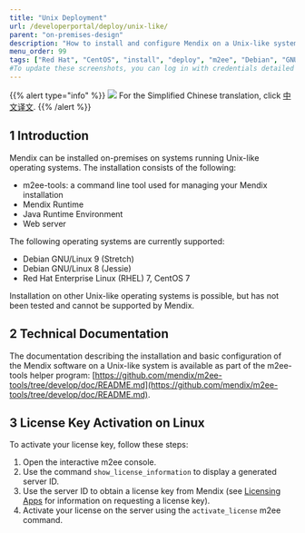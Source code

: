 ```yaml
---
title: "Unix Deployment"
url: /developerportal/deploy/unix-like/
parent: "on-premises-design"
description: "How to install and configure Mendix on a Unix-like system"
menu_order: 99
tags: ["Red Hat", "CentOS", "install", "deploy", "m2ee", "Debian", "GNU", "Linux", "Unix-like", "Unix", "U*ix", "*nix", "on-premises"]
#To update these screenshots, you can log in with credentials detailed in How to Update Screenshots Using Team Apps.
---
```


{{% alert type="info" %}}
<img src="attachments/chinese-translation/china.png" style="display: inline-block; margin: 0" /> For the Simplified Chinese translation, click [中文译文](https://cdn.mendix.tencent-cloud.com/documentation/developerportal/unix-like.pdf).
{{% /alert %}}

## 1 Introduction

Mendix can be installed on-premises on systems running Unix-like operating systems. The installation consists of the following:

* m2ee-tools: a command line tool used for managing your Mendix installation
* Mendix Runtime
* Java Runtime Environment
* Web server

The following operating systems are currently supported:

* Debian GNU/Linux 9 (Stretch)
* Debian GNU/Linux 8 (Jessie)
* Red Hat Enterprise Linux (RHEL) 7, CentOS 7

Installation on other Unix-like operating systems is possible, but has not been tested and cannot be supported by Mendix.

## 2 Technical Documentation

The documentation describing the installation and basic configuration of the Mendix software on a Unix-like system is available as part of the m2ee-tools helper program: [https://github.com/mendix/m2ee-tools/tree/develop/doc/README.md](https://github.com/mendix/m2ee-tools/tree/develop/doc/README.md).

## 3 License Key Activation on Linux

To activate your license key, follow these steps:

1. Open the interactive m2ee console.
2. Use the command `show_license_information` to display a generated server ID.
3. Use the server ID to obtain a license key from Mendix (see [Licensing Apps](/developerportal/deploy/licensing-apps-outside-mxcloud/) for information on requesting a license key).
4. Activate your license on the server using the `activate_license` m2ee command.
